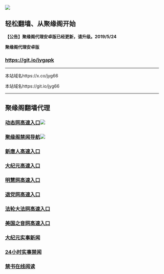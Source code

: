 ![](https://raw.githubusercontent.com/hao369/a/master/j.jpg)



## 轻松翻墙、从聚缘阁开始



**【公告】聚缘阁代理安卓版已经更新，请升级。2019/5/24**

 
**聚缘阁代理安卓版**
### https://git.io/jygapk  

***

本站域名https://x.co/jyg66 

本站域名https://git.io/jyg66



***




## 聚缘阁翻墙代理 




### [动态网高速入口](https://5a.59uap.xyz/hgfff/254)![](http://tupian.425e.eu.org/jygdl.gif)

### [聚缘阁禁闻导航](https://j8ip4mejm0.execute-api.ap-northeast-2.amazonaws.com/l2)![](http://tupian.425e.eu.org/jyg.gif)


### [新唐人高速入口](https://5a.59uap.xyz/hgfff/5)

### [大纪元高速入口](https://5a.59uap.xyz/hgfff/7)

### [明慧网高速入口](https://5a.59uap.xyz/hgfff/3)

### [退党网高速入口](https://5a.59uap.xyz/hgfff/8)

### [法轮大法网高速入口](https://5a.59uap.xyz/hgfff/15)

### [美国之音网高速入口](https://5a.59uap.xyz/hgfff/18)










### [大纪元实事新闻](https://git.io/fjmgE)

### [24小时实事禁闻](https://git.io/fj3Go)

### [禁书在线阅读](https://git.io/fjJ5Z)






